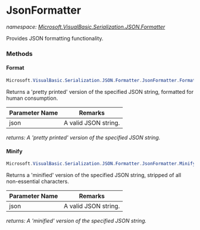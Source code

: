 ﻿# JsonFormatter
_namespace: <a href="#" onClick="load('/docs/Microsoft.VisualBasic.Serialization.JSON.Formatter/index.md')">Microsoft.VisualBasic.Serialization.JSON.Formatter</a>_

Provides JSON formatting functionality.



### Methods

#### Format
```csharp
Microsoft.VisualBasic.Serialization.JSON.Formatter.JsonFormatter.Format(System.String)
```
Returns a 'pretty printed' version of the specified JSON string, formatted for human
 consumption.

|Parameter Name|Remarks|
|--------------|-------|
|json|A valid JSON string.|


_returns: A 'pretty printed' version of the specified JSON string._

#### Minify
```csharp
Microsoft.VisualBasic.Serialization.JSON.Formatter.JsonFormatter.Minify(System.String)
```
Returns a 'minified' version of the specified JSON string, stripped of all 
 non-essential characters.

|Parameter Name|Remarks|
|--------------|-------|
|json|A valid JSON string.|


_returns: A 'minified' version of the specified JSON string._


